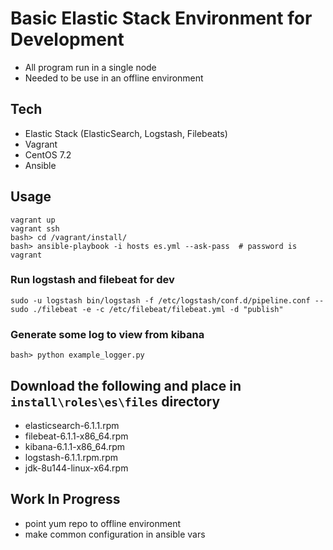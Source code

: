 # Basic Elastic Stack Environment for Development

- All program run in a single node
- Needed to be use in an offline environment

## Tech
- Elastic Stack (ElasticSearch, Logstash, Filebeats)
- Vagrant 
- CentOS 7.2
- Ansible

## Usage
```
vagrant up
vagrant ssh
bash> cd /vagrant/install/
bash> ansible-playbook -i hosts es.yml --ask-pass  # password is vagrant
```
### Run logstash and filebeat for dev
```
sudo -u logstash bin/logstash -f /etc/logstash/conf.d/pipeline.conf --
sudo ./filebeat -e -c /etc/filebeat/filebeat.yml -d "publish"
```
### Generate some log to view from kibana
```
bash> python example_logger.py
```

## Download the following and place in `install\roles\es\files` directory

- elasticsearch-6.1.1.rpm
- filebeat-6.1.1-x86_64.rpm
- kibana-6.1.1-x86_64.rpm
- logstash-6.1.1.rpm.rpm
- jdk-8u144-linux-x64.rpm

## Work In Progress
- point yum repo to offline environment
- make common configuration in ansible vars